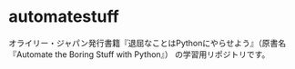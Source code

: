 # automatestuff
オライリー・ジャパン発行書籍『退屈なことはPythonにやらせよう』（原書名『Automate the Boring Stuff with Python』） の学習用リポジトリです。
